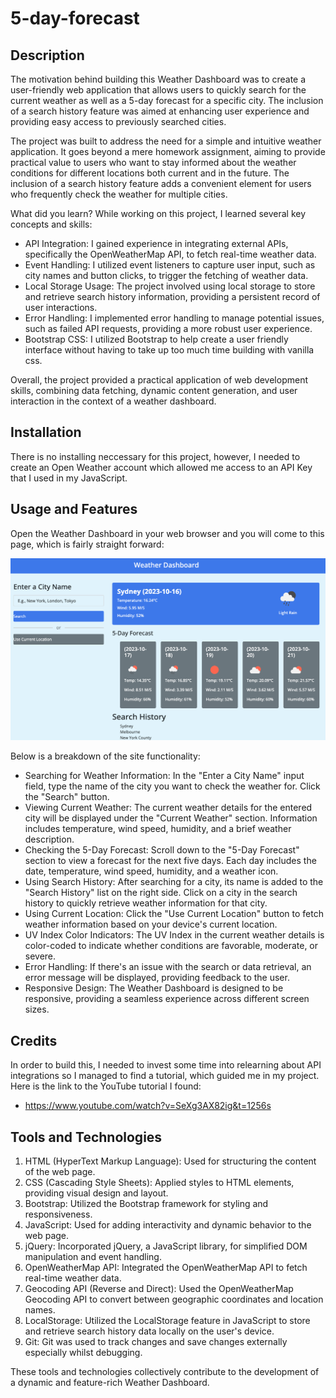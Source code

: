 # 5-day-forecast

## Description

The motivation behind building this Weather Dashboard was to create a user-friendly web application that allows users to quickly search for the current weather as well as a 5-day forecast for a specific city. The inclusion of a search history feature was aimed at enhancing user experience and providing easy access to previously searched cities.

The project was built to address the need for a simple and intuitive weather application. It goes beyond a mere homework assignment, aiming to provide practical value to users who want to stay informed about the weather conditions for different locations both current and in the future. The inclusion of a search history feature adds a convenient element for users who frequently check the weather for multiple cities.

What did you learn?
While working on this project, I learned several key concepts and skills:

- API Integration: I gained experience in integrating external APIs, specifically the OpenWeatherMap API, to fetch real-time weather data.
- Event Handling: I utilized event listeners to capture user input, such as city names and button clicks, to trigger the fetching of weather data.
- Local Storage Usage: The project involved using local storage to store and retrieve search history information, providing a persistent record of user interactions.
- Error Handling: I implemented error handling to manage potential issues, such as failed API requests, providing a more robust user experience.
- Bootstrap CSS: I utilized Bootstrap to help create a user friendly interface without having to take up too much time building with vanilla css.

Overall, the project provided a practical application of web development skills, combining data fetching, dynamic content generation, and user interaction in the context of a weather dashboard.

## Installation

There is no installing neccessary for this project, however, I needed to create an Open Weather account which allowed me access to an API Key that I used in my JavaScript.

## Usage and Features

Open the Weather Dashboard in your web browser and you will come to this page, which is fairly straight forward:

![alt text][assets/Images/Screenshot.png]


Below is a breakdown of the site functionality:

- Searching for Weather Information: 
In the "Enter a City Name" input field, type the name of the city you want to check the weather for. Click the "Search" button.
- Viewing Current Weather:
The current weather details for the entered city will be displayed under the "Current Weather" section. Information includes temperature, wind speed, humidity, and a brief weather description.
- Checking the 5-Day Forecast:
Scroll down to the "5-Day Forecast" section to view a forecast for the next five days.
Each day includes the date, temperature, wind speed, humidity, and a weather icon.
- Using Search History:
After searching for a city, its name is added to the "Search History" list on the right side.
Click on a city in the search history to quickly retrieve weather information for that city.
- Using Current Location:
Click the "Use Current Location" button to fetch weather information based on your device's current location.
- UV Index Color Indicators:
The UV Index in the current weather details is color-coded to indicate whether conditions are favorable, moderate, or severe.
- Error Handling:
If there's an issue with the search or data retrieval, an error message will be displayed, providing feedback to the user.
- Responsive Design:
The Weather Dashboard is designed to be responsive, providing a seamless experience across different screen sizes.

## Credits

In order to build this, I needed to invest some time into relearning about API integrations so I managed to find a tutorial, which guided me in my project. Here is the link to the YouTube tutorial I found:

- https://www.youtube.com/watch?v=SeXg3AX82ig&t=1256s


## Tools and Technologies

1. HTML (HyperText Markup Language):
Used for structuring the content of the web page.
2. CSS (Cascading Style Sheets):
Applied styles to HTML elements, providing visual design and layout.
3. Bootstrap:
Utilized the Bootstrap framework for styling and responsiveness.
4. JavaScript:
Used for adding interactivity and dynamic behavior to the web page.
5. jQuery:
Incorporated jQuery, a JavaScript library, for simplified DOM manipulation and event handling.
6. OpenWeatherMap API:
Integrated the OpenWeatherMap API to fetch real-time weather data.
7. Geocoding API (Reverse and Direct):
Used the OpenWeatherMap Geocoding API to convert between geographic coordinates and location names.
8. LocalStorage:
Utilized the LocalStorage feature in JavaScript to store and retrieve search history data locally on the user's device.
9. Git: 
Git was used to track changes and save changes externally especially whilst debugging.

These tools and technologies collectively contribute to the development of a dynamic and feature-rich Weather Dashboard.








[assets/Images/Screenshot.png]: https://raw.githubusercontent.com/MFMcNolt/5-day-forecast/fa781685bbb504dbd50f6446dd930faf0e69004f/assets/Images/Screenshot.png